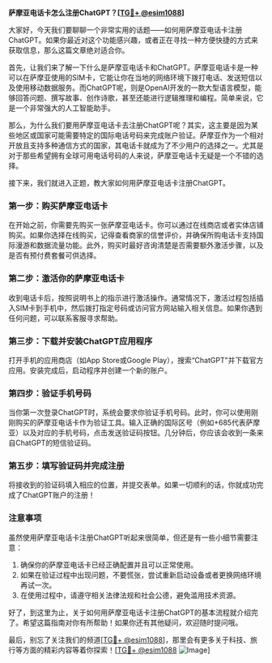 **萨摩亚电话卡怎么注册ChatGPT？[[TG💪+ @esim1088](https://t.me/s/esim1088)]**

大家好，今天我们要聊聊一个非常实用的话题——如何用萨摩亚电话卡注册ChatGPT。如果你最近对这个功能感兴趣，或者正在寻找一种方便快捷的方式来获取信息，那么这篇文章绝对适合你。

首先，让我们来了解一下什么是萨摩亚电话卡和ChatGPT。萨摩亚电话卡是一种可以在萨摩亚使用的SIM卡，它能让你在当地的网络环境下拨打电话、发送短信以及使用移动数据服务。而ChatGPT呢，则是OpenAI开发的一款大型语言模型，能够回答问题、撰写故事、创作诗歌，甚至还能进行逻辑推理和编程。简单来说，它是一个非常强大的人工智能助手。

那么，为什么我们要用萨摩亚电话卡去注册ChatGPT呢？其实，这主要是因为某些地区或国家可能需要特定的国际电话号码来完成账户验证。萨摩亚作为一个相对开放且支持多种通信方式的国家，其电话卡就成为了不少用户的选择之一。尤其是对于那些希望拥有全球可用电话号码的人来说，萨摩亚电话卡无疑是一个不错的选择。

接下来，我们就进入正题，教大家如何用萨摩亚电话卡注册ChatGPT。

### 第一步：购买萨摩亚电话卡

在开始之前，你需要先购买一张萨摩亚电话卡。你可以通过在线商店或者实体店铺购买。如果你选择在线购买，记得查看商家的信誉评价，并确保所购电话卡支持国际漫游和数据流量功能。此外，购买时最好咨询清楚是否需要额外激活步骤，以及是否有预付费套餐可供选择。

### 第二步：激活你的萨摩亚电话卡

收到电话卡后，按照说明书上的指示进行激活操作。通常情况下，激活过程包括插入SIM卡到手机中，然后拨打指定号码或访问官方网站输入相关信息。如果你遇到任何问题，可以联系客服寻求帮助。

### 第三步：下载并安装ChatGPT应用程序

打开手机的应用商店（如App Store或Google Play），搜索“ChatGPT”并下载官方应用。安装完成后，启动程序并创建一个新的账户。

### 第四步：验证手机号码

当你第一次登录ChatGPT时，系统会要求你验证手机号码。此时，你可以使用刚刚购买的萨摩亚电话卡作为验证工具。输入正确的国际区号（例如+685代表萨摩亚）以及对应的手机号码，点击发送验证码按钮。几分钟后，你应该会收到一条来自ChatGPT的短信验证码。

### 第五步：填写验证码并完成注册

将接收到的验证码填入相应的位置，并提交表单。如果一切顺利的话，你就成功完成了ChatGPT账户的注册！

### 注意事项

虽然使用萨摩亚电话卡注册ChatGPT听起来很简单，但还是有一些小细节需要注意：

1. 确保你的萨摩亚电话卡已经正确配置并且可以正常使用。
2. 如果在验证过程中出现问题，不要慌张，尝试重新启动设备或者更换网络环境再试一次。
3. 在使用过程中，请遵守相关法律法规和社会公德，避免滥用技术资源。

好了，到这里为止，关于如何用萨摩亚电话卡注册ChatGPT的基本流程就介绍完了。希望这篇指南对你有所帮助！如果你还有其他疑问，欢迎随时提问哦。

最后，别忘了关注我们的频道[[TG💪+ @esim1088](https://t.me/s/esim1088)]，那里会有更多关于科技、旅行等方面的精彩内容等着你探索！[[TG💪+ @esim1088](https://t.me/s/esim1088) ![Image](https://i.postimg.cc/4NQfJmqS/Snipaste-2025-05-13-00-14-12.png)]